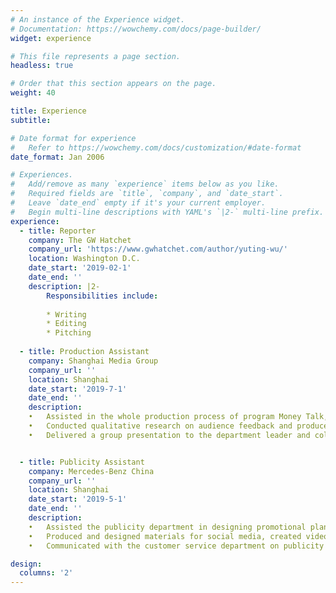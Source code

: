 ```yaml
---
# An instance of the Experience widget.
# Documentation: https://wowchemy.com/docs/page-builder/
widget: experience

# This file represents a page section.
headless: true

# Order that this section appears on the page.
weight: 40

title: Experience
subtitle:

# Date format for experience
#   Refer to https://wowchemy.com/docs/customization/#date-format
date_format: Jan 2006

# Experiences.
#   Add/remove as many `experience` items below as you like.
#   Required fields are `title`, `company`, and `date_start`.
#   Leave `date_end` empty if it's your current employer.
#   Begin multi-line descriptions with YAML's `|2-` multi-line prefix.
experience:
  - title: Reporter
    company: The GW Hatchet
    company_url: 'https://www.gwhatchet.com/author/yuting-wu/'
    location: Washington D.C.
    date_start: '2019-02-1'
    date_end: ''
    description: |2-
        Responsibilities include:
        
        * Writing 
        * Editing
        * Pitching
        
  - title: Production Assistant
    company: Shanghai Media Group
    company_url: ''
    location: Shanghai 
    date_start: '2019-7-1'
    date_end: ''
    description:
    •	Assisted in the whole production process of program Money Talk, including news collecting, scripts drafting, studio recording and editing
    •	Conducted qualitative research on audience feedback and produced reports on how different media platforms (social media, television and print media) influence audience behaviors
    •	Delivered a group presentation to the department leader and colleagues to share insights and received high marks


  - title: Publicity Assistant
    company: Mercedes-Benz China
    company_url: ''
    location: Shanghai 
    date_start: '2019-5-1'
    date_end: ''
    description:
    •	Assisted the publicity department in designing promotional plan for new automobiles launch
    •	Produced and designed materials for social media, created videos for marketing, and planned launching events that significantly increased the sales of Q2 2019 
    •	Communicated with the customer service department on publicity writing

design:
  columns: '2'
---
```

